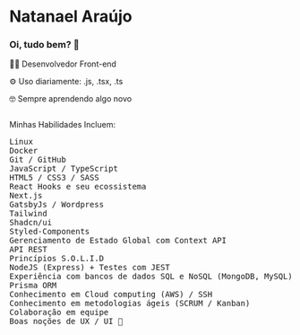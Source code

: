 <div style="display: flex; justify-content: center;">

</div>
                                                                                                                                     
# Natanael Araújo

<h3>Oi, tudo bem? 👋</h1>
<p>👩‍💻 Desenvolvedor Front-end</p>
<p>⚙️ Uso diariamente: .js, .tsx, .ts</p>
<p>🤓 Sempre aprendendo algo novo</p>

<link rel="stylesheet" href="https://cdn.jsdelivr.net/gh/devicons/devicon@v2.14.0/devicon.min.css">

<div style="display: inline-block">

</div>

<br>    
<p>Minhas Habilidades Incluem:</p>

<pre>
Linux
Docker
Git / GitHub
JavaScript / TypeScript
HTML5 / CSS3 / SASS
React Hooks e seu ecossistema
Next.js
GatsbyJs / Wordpress
Tailwind
Shadcn/ui
Styled-Components
Gerenciamento de Estado Global com Context API
API REST
Princípios S.O.L.I.D
NodeJS (Express) + Testes com JEST
Experiência com bancos de dados SQL e NoSQL (MongoDB, MySQL).
Prisma ORM
Conhecimento em Cloud computing (AWS) / SSH
Conhecimento em metodologias ágeis (SCRUM / Kanban)
Colaboração em equipe
Boas noções de UX / UI 🚀
</pre>  

